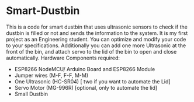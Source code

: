 # Smart-Dustbin
This is a code for smart dustbin that uses ultrasonic sensors to check if the dustbin is filled or not and sends the information to the system. 
It is my first project as an Engineering student. You can optimize and modify your code to your specifications. 
Additionally you can add one more Ultrasonic at the front of the bin, and attach servo to the lid of the bin to open and close automatically. 
Hardware Components required:
- ESP8266 NodeMCU/ Arduino Board and ESP8266 Module
- Jumper wires (M-F, F-F, M-M)
- One Ultrasonic (HC-SR04) [ two if you want to automate the Lid]
- Servo Motor (MG-996R) [optional, only to automate the lid]
- Small Dustbin
